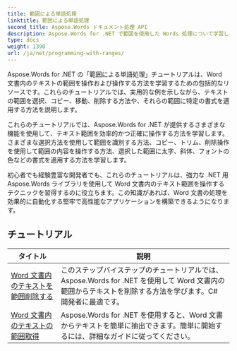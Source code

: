 ```yaml
---
title: 範囲による単語処理
linktitle: 範囲による単語処理
second_title: Aspose.Words ドキュメント処理 API
description: Aspose.Words for .NET で範囲を使用した Words 処理について学習します。ステップバイステップのチュートリアルとサンプル コードを使用して、Word 文書内の特定の範囲のテキストを操作および書式設定する方法を学習します。
type: docs
weight: 1390
url: /ja/net/programming-with-ranges/
---
```

Aspose.Words for .NET の「範囲による単語処理」チュートリアルは、Word 文書内のテキストの範囲を操作および操作する方法を学習するための包括的なリソースです。これらのチュートリアルでは、実用的な例を示しながら、テキストの範囲を選択、コピー、移動、削除する方法や、それらの範囲に特定の書式を適用する方法を説明します。

これらのチュートリアルでは、Aspose.Words for .NET が提供するさまざまな機能を使用して、テキスト範囲を効率的かつ正確に操作する方法を学習します。さまざまな選択方法を使用して範囲を識別する方法、コピー、トリム、削除操作を使用して範囲の内容を操作する方法、選択した範囲に太字、斜体、フォントの色などの書式を適用する方法を学習します。

初心者でも経験豊富な開発者でも、これらのチュートリアルは、強力な .NET 用 Aspose.Words ライブラリを使用して Word 文書内のテキスト範囲を操作するテクニックを習得するのに役立ちます。この知識があれば、Word 文書の処理を効果的に自動化する堅牢で高性能なアプリケーションを構築できるようになります。

 ## チュートリアル
| タイトル | 説明 |
| --- | --- |
| [Word 文書内のテキストを範囲削除する](./ranges-delete-text/) | このステップバイステップのチュートリアルでは、Aspose.Words for .NET を使用して Word 文書内の範囲からテキストを削除する方法を学びます。C# 開発者に最適です。 |
| [Word 文書内のテキストの範囲取得](./ranges-get-text/) | Aspose.Words for .NET を使用すると、Word 文書からテキストを簡単に抽出できます。簡単に開始するには、詳細なガイドに従ってください。 |